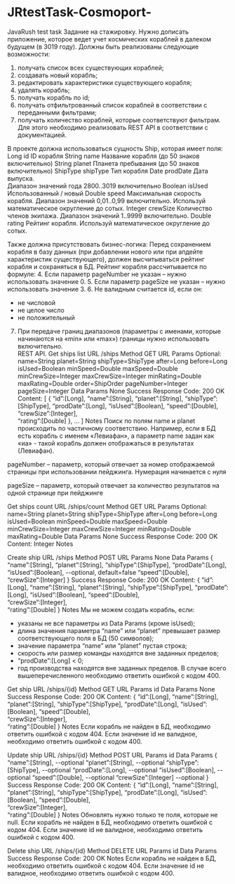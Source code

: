 # JRtestTask-Cosmoport-
JavaRush test task
Задание на стажировку. 
Нужно дописать приложение, которое ведет учет космических кораблей в 
далеком будущем (в 3019 году). Должны быть реализованы следующие 
возможности: 
1.  получать список всех существующих кораблей; 
2.  создавать новый корабль; 
3.  редактировать характеристики существующего корабля; 
4.  удалять корабль; 
5.  получать корабль по id; 
6.  получать отфильтрованный список кораблей в соответствии с 
переданными фильтрами; 
7.  получать количество кораблей, которые соответствуют фильтрам. 
Для этого необходимо реализовать REST API в соответствии с 
документацией.  
 
В проекте должна использоваться сущность Ship, которая имеет поля: 
Long id  ID корабля 
String name  Название корабля (до 50 знаков включительно) 
String planet  Планета пребывания (до 50 знаков включительно) 
ShipType shipType  Тип корабля 
Date prodDate  Дата выпуска.  
Диапазон значений года 2800..3019 включительно 
Boolean isUsed  Использованный / новый 
Double speed  Максимальная скорость корабля. Диапазон значений 
0,01..0,99 включительно. Используй математическое 
округление до сотых. 
Integer crewSize  Количество членов экипажа. Диапазон значений 
1..9999 включительно. 
Double rating  Рейтинг корабля. Используй математическое 
округление до сотых. 
 
Также должна присутствовать бизнес-логика: 
Перед сохранением корабля в базу данных (при добавлении нового или 
при апдейте характеристик существующего), должен высчитываться 
рейтинг корабля и сохраняться в БД. Рейтинг корабля рассчитывается по 
формуле: 
4. Если параметр pageNumber не указан – нужно использовать значение 0. 
5. Если параметр pageSize не указан – нужно использовать значение 3. 
6. Не валидным считается id, если он: 
  - не числовой 
  - не целое число 
  - не положительный 
7. При передаче границ диапазонов (параметры с именами, которые 
начинаются на «min» или «max») границы нужно использовать 
включительно.   
REST API. 
Get ships list 
URL  /ships 
Method  GET 
URL Params  Optional: 
name=String 
planet=String 
shipType=ShipType 
after=Long 
before=Long 
isUsed=Boolean 
minSpeed=Double 
maxSpeed=Double 
minCrewSize=Integer 
maxCrewSize=Integer 
minRating=Double 
maxRating=Double 
order=ShipOrder 
pageNumber=Integer 
pageSize=Integer 
Data Params  None 
Success Response  Code: 200 OK 
Content: [ 
 { 
  “id”:[Long], 
  “name”:[String], 
  “planet”:[String], 
  “shipType”:[ShipType], 
  “prodDate”:[Long], 
  “isUsed”:[Boolean], 
  “speed”:[Double],   
  “crewSize”:[Integer],   
  “rating”:[Double] 
 }, 
 … 
] 
Notes  Поиск по полям name и planet происходить по частичному 
соответствию. Например, если в БД есть корабль с именем 
«Левиафан», а параметр name задан как «иа» - такой корабль 
должен отображаться в результатах (Левиафан). 
 
pageNumber – параметр, который отвечает за номер 
отображаемой страницы при использовании пейджинга. 
Нумерация начинается с нуля 
 
pageSize – параметр, который отвечает за количество 
результатов на одной странице при пейджинге 
 
   
Get ships count 
URL  /ships/count 
Method  GET 
URL Params  Optional: 
name=String 
planet=String 
shipType=ShipType 
after=Long 
before=Long 
isUsed=Boolean 
minSpeed=Double 
maxSpeed=Double 
minCrewSize=Integer 
maxCrewSize=Integer 
minRating=Double 
maxRating=Double 
Data Params  None 
Success Response  Code: 200 OK 
Content: Integer 
Notes   
 
   
Create ship 
URL  /ships 
Method  POST 
URL Params  None 
Data Params  { 
  “name”:[String], 
  “planet”:[String], 
  “shipType”:[ShipType], 
  “prodDate”:[Long], 
  “isUsed”:[Boolean], --optional, default=false 
  “speed”:[Double],   
  “crewSize”:[Integer] 
} 
Success Response  Code: 200 OK 
Content: { 
  “id”:[Long], 
  “name”:[String], 
  “planet”:[String], 
  “shipType”:[ShipType], 
  “prodDate”:[Long], 
  “isUsed”:[Boolean], 
  “speed”:[Double],   
  “crewSize”:[Integer],   
  “rating”:[Double] 
 } 
Notes  Мы не можем создать корабль, если:  
- указаны не все параметры из Data Params (кроме isUsed); 
- длина значения параметра “name” или “planet” превышает 
размер соответствующего поля в БД (50 символов); 
- значение параметра “name” или “planet” пустая строка; 
- скорость или размер команды находятся вне заданных 
пределов; 
- “prodDate”:[Long] < 0; 
- год производства находятся вне заданных пределов. 
В случае всего вышеперечисленного необходимо ответить 
ошибкой с кодом 400. 
 
   
Get ship 
URL  /ships/{id} 
Method  GET 
URL Params  id 
Data Params  None 
Success Response  Code: 200 OK 
Content: { 
  “id”:[Long], 
  “name”:[String], 
  “planet”:[String], 
  “shipType”:[ShipType], 
  “prodDate”:[Long], 
  “isUsed”:[Boolean], 
  “speed”:[Double],   
  “crewSize”:[Integer],   
  “rating”:[Double] 
 } 
Notes  Если корабль не найден в БД, необходимо ответить ошибкой 
с кодом 404. 
Если значение id не валидное, необходимо ответить ошибкой 
с кодом 400. 
 
   
Update ship 
URL  /ships/{id} 
Method  POST 
URL Params  id 
Data Params  { 
  “name”:[String],       --optional 
  “planet”:[String],     --optional 
  “shipType”:[ShipType], --optional 
  “prodDate”:[Long],     --optional 
  “isUsed”:[Boolean],    --optional 
  “speed”:[Double],      --optional 
  “crewSize”:[Integer]   --optional 
} 
Success Response  Code: 200 OK 
Content: { 
  “id”:[Long], 
  “name”:[String], 
  “planet”:[String], 
  “shipType”:[ShipType], 
  “prodDate”:[Long], 
  “isUsed”:[Boolean], 
  “speed”:[Double],   
  “crewSize”:[Integer],   
  “rating”:[Double] 
 } 
Notes  Обновлять нужно только те поля, которые не null. 
Если корабль не найден в БД, необходимо ответить ошибкой 
с кодом 404. 
Если значение id не валидное, необходимо ответить ошибкой 
с кодом 400. 
 
   
Delete ship 
URL  /ships/{id} 
Method  DELETE 
URL Params  id 
Data Params   
Success Response  Code: 200 OK 
Notes  Если корабль не найден в БД, необходимо ответить ошибкой 
с кодом 404. 
Если значение id не валидное, необходимо ответить ошибкой 
с кодом 400.
